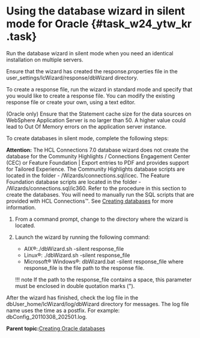# Using the database wizard in silent mode for Oracle {#task_w24_ytw_kr .task}

Run the database wizard in silent mode when you need an identical installation on multiple servers.

Ensure that the wizard has created the response.properties file in the user\_settings/lcWizard/response/dbWizard directory.

To create a response file, run the wizard in standard mode and specify that you would like to create a response file. You can modify the existing response file or create your own, using a text editor.

\(Oracle only\) Ensure that the Statement cache size for the data sources on WebSphere Application Server is no larger than 50. A higher value could lead to Out Of Memory errors on the application server instance.

To create databases in silent mode, complete the following steps:

**Attention:** The HCL Connections 7.0 database wizard does not create the database for the Community Highlights / Connections Engagement Center \(CEC\) or Feature Foundation \| Export entries to PDF and provides support for Tailored Experience. The Community Highlights database scripts are located in the folder - /Wizards/connections.sql/icec. The Feature Foundation database scripts are located in the folder - /Wizards/connections.sql/ic360. Refer to the procedure in this section to create the databases. You will need to manually run the SQL scripts that are provided with HCL Connections™. See [Creating databases](c_install_db_over.md) for more information.

1.  From a command prompt, change to the directory where the wizard is located.

2.  Launch the wizard by running the following command:

    -   AIX®:./dbWizard.sh -silent response\_file
    -   Linux®: ./dbWizard.sh -silent response\_file
    -   Microsoft® Windows®: dbWizard.bat -silent response\_file
    where response\_file is the file path to the response file.

    !!! note
    If the path to the response\_file contains a space, this parameter must be enclosed in double quotation marks \("\).


After the wizard has finished, check the log file in the dbUser\_home/lcWizard/log/dbWizard directory for messages. The log file name uses the time as a postfix. For example: dbConfig\_20110308\_202501.log.

**Parent topic:**[Creating Oracle databases](../install/c_inst_create_database_oracle.md)

